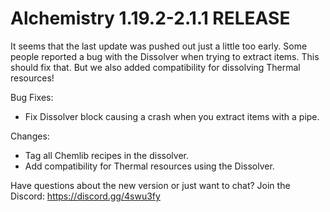 # Alchemistry 1.19.2-2.1.1 RELEASE

It seems that the last update was pushed out just a little too early. Some people reported a bug with the Dissolver when trying to extract items. This should fix that. But we also added compatibility for dissolving Thermal resources!

Bug Fixes:
- Fix Dissolver block causing a crash when you extract items with a pipe.

Changes:
- Tag all Chemlib recipes in the dissolver. 
- Add compatibility for Thermal resources using the Dissolver.

Have questions about the new version or just want to chat? Join the Discord: https://discord.gg/4swu3fy